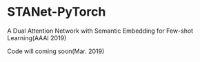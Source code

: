 # STANet-PyTorch
A Dual Attention Network with Semantic Embedding for Few-shot Learning(AAAI 2019)

Code will coming soon(Mar. 2019)
